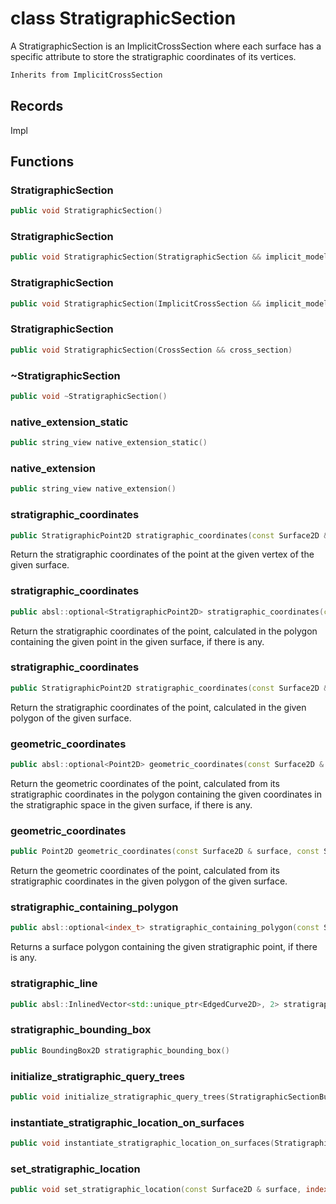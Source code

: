 # class StratigraphicSection

A StratigraphicSection is an ImplicitCrossSection where each surface has a specific attribute to store the stratigraphic coordinates of its vertices.

```cpp
Inherits from ImplicitCrossSection
```

## Records

Impl

## Functions

### StratigraphicSection

```cpp
public void StratigraphicSection()
```

### StratigraphicSection

```cpp
public void StratigraphicSection(StratigraphicSection && implicit_model)
```

### StratigraphicSection

```cpp
public void StratigraphicSection(ImplicitCrossSection && implicit_model)
```

### StratigraphicSection

```cpp
public void StratigraphicSection(CrossSection && cross_section)
```

### ~StratigraphicSection

```cpp
public void ~StratigraphicSection()
```

### native_extension_static

```cpp
public string_view native_extension_static()
```

### native_extension

```cpp
public string_view native_extension()
```

### stratigraphic_coordinates

```cpp
public StratigraphicPoint2D stratigraphic_coordinates(const Surface2D & surface, index_t vertex_id)
```

Return the stratigraphic coordinates of the point at the given vertex of the given surface.

### stratigraphic_coordinates

```cpp
public absl::optional<StratigraphicPoint2D> stratigraphic_coordinates(const Surface2D & surface, const Point2D & geometric_point)
```

Return the stratigraphic coordinates of the point, calculated in the polygon containing the given point in the given surface, if there is any.

### stratigraphic_coordinates

```cpp
public StratigraphicPoint2D stratigraphic_coordinates(const Surface2D & surface, const Point2D & geometric_point, index_t polygon_id)
```

Return the stratigraphic coordinates of the point, calculated in the given polygon of the given surface.

### geometric_coordinates

```cpp
public absl::optional<Point2D> geometric_coordinates(const Surface2D & surface, const StratigraphicPoint2D & stratigraphic_point)
```

Return the geometric coordinates of the point, calculated from its stratigraphic coordinates in the polygon containing the given coordinates in the stratigraphic space in the given surface, if there is any.

### geometric_coordinates

```cpp
public Point2D geometric_coordinates(const Surface2D & surface, const StratigraphicPoint2D & stratigraphic_point, index_t polygon_id)
```

Return the geometric coordinates of the point, calculated from its stratigraphic coordinates in the given polygon of the given surface.

### stratigraphic_containing_polygon

```cpp
public absl::optional<index_t> stratigraphic_containing_polygon(const Surface2D & surface, const StratigraphicPoint2D & stratigraphic_point)
```

Returns a surface polygon containing the given stratigraphic point, if there is any.

### stratigraphic_line

```cpp
public absl::InlinedVector<std::unique_ptr<EdgedCurve2D>, 2> stratigraphic_line(const Surface2D & surface, const Line2D & line)
```

### stratigraphic_bounding_box

```cpp
public BoundingBox2D stratigraphic_bounding_box()
```

### initialize_stratigraphic_query_trees

```cpp
public void initialize_stratigraphic_query_trees(StratigraphicSectionBuilderKey )
```

### instantiate_stratigraphic_location_on_surfaces

```cpp
public void instantiate_stratigraphic_location_on_surfaces(StratigraphicSectionBuilderKey )
```

### set_stratigraphic_location

```cpp
public void set_stratigraphic_location(const Surface2D & surface, index_t vertex_id, Point1D value, StratigraphicSectionBuilderKey )
```
